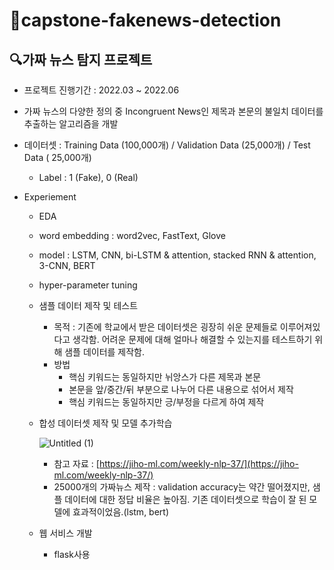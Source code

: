 # 📃capstone-fakenews-detection


## 🔍가짜 뉴스 탐지 프로젝트

- 프로젝트 진행기간 : 2022.03 ~ 2022.06

- 가짜 뉴스의 다양한 정의 중 Incongruent News인 제목과 본문의 불일치 데이터를
추출하는 알고리즘을 개발

- 데이터셋 : Training Data (100,000개) / Validation Data (25,000개) / Test Data ( 25,000개)
  - Label : 1 (Fake), 0 (Real)

- Experiement
  - EDA
  - word embedding : word2vec, FastText, Glove
  - model : LSTM, CNN, bi-LSTM & attention, stacked RNN & attention, 3-CNN, BERT
  - hyper-parameter tuning
  - 샘플 데이터 제작 및 테스트
      - 목적 : 기존에 학교에서 받은 데이터셋은 굉장히 쉬운 문제들로 이루어져있다고 생각함. 어려운 문제에 대해 얼마나 해결할 수 있는지를 테스트하기 위해 샘플 데이터를 제작함.
      - 방법
          - 핵심 키워드는 동일하지만 뉘앙스가 다른 제목과 본문
          - 본문을 앞/중간/뒤 부분으로 나누어 다른 내용으로 섞어서 제작
          - 핵심 키워드는 동일하지만 긍/부정을 다르게 하여 제작
  - 합성 데이터셋 제작 및 모델 추가학습

      ![Untitled (1)](https://user-images.githubusercontent.com/59131645/181934416-7281432a-f931-4d54-b3ae-20e320422c19.png)

      - 참고 자료 : [https://jiho-ml.com/weekly-nlp-37/](https://jiho-ml.com/weekly-nlp-37/)
      - 25000개의 가짜뉴스 제작 : validation accuracy는 약간 떨어졌지만, 샘플 데이터에 대한 정답 비율은 높아짐. 기존 데이터셋으로 학습이 잘 된 모델에 효과적이었음.(lstm, bert)
  - 웹 서비스 개발
      - flask사용

